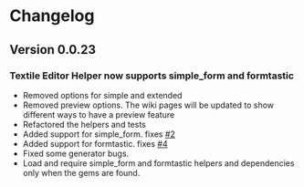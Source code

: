 # Changelog

## Version 0.0.23

### Textile Editor Helper now supports simple_form and formtastic

* Removed options for simple and extended
* Removed preview options. The wiki pages will be updated to show different ways to have a preview feature
* Refactored the helpers and tests
* Added support for simple_form. fixes <a href="https://github.com/bridgeutopia/textile_editor_helper/issues/2" target="_blank">#2</a>
* Added support for formtastic. fixes  <a href="https://github.com/bridgeutopia/textile_editor_helper/issues/4" target="_blank">#4</a>
* Fixed some generator bugs.
* Load and require simple_form and formtastic helpers and dependencies only when the gems are found.

